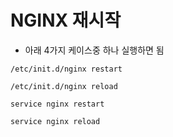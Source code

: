 # NGINX 재시작
- 아래 4가지 케이스중 하나 실행하면 됨

```
/etc/init.d/nginx restart
```
```
/etc/init.d/nginx reload
```
```
service nginx restart
```
```
service nginx reload
```
